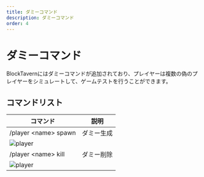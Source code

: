 ```yaml
---
title: ダミーコマンド
description: ダミーコマンド
order: 4
---
```



# ダミーコマンド

BlockTavernにはダミーコマンドが追加されており、プレイヤーは複数の偽のプレイヤーをシミュレートして、ゲームテストを行うことができます。

## コマンドリスト

| コマンド | 説明 |
| --- | --- |
| /player \<name\> spawn | ダミー生成 |
| ![player](/assets/GameplayGuide/dummy-command/dummy-command01.png) |  |
| /player \<name\> kill | ダミー削除 |
| ![player](/assets/GameplayGuide/dummy-command/dummy-command02.png) |  |


<Contributors />

<GitHistoryInformation />